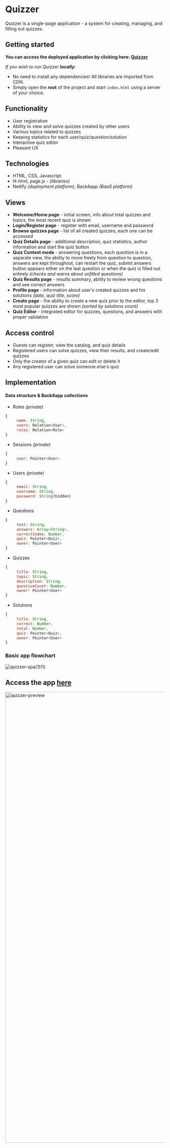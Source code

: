 # Quizzer
Quizzer is a single-page application - a system for creating, managing, and filling out quizzes.

## Getting started

**You can access the deployed application by clicking here: [Quizzer](https://quizzer-spa.netlify.app/)**

_If you wish to run Quizzer **locally**:_

- No need to install any dependencies! All libraries are imported from CDN.
- Simply open the **root** of the project and start `index.html` using a server of your choice.

## Functionality
* User registration
* Ability to view and solve quizzes created by other users
* Various topics related to quizzes
* Keeping statistics for each user/quiz/question/solution
* Interactive quiz editor
* Pleasant UX

## Technologies
* HTML, CSS, Javascript
* lit-html, page.js - *(libraries)*
* Netlify *(deployment platform)*, Back4app *(BaaS platform)*

## Views
* **Welcome/Home page** - initial screen, info about total quizzes and topics, the most recent quiz is shown
* **Login/Register page** - register with email, username and password
* **Browse quizzes page** - list of all created quizzes, each one can be accessed
* **Quiz Details page** - additional description, quiz statistics, author information and start the quiz button
* **Quiz Contest mode** - answering questions, each question is in a separate view, the ability to move freely from question to question, answers are kept throughout, can restart the quiz, submit answers button appears either on the last question or when the quiz is filled out entirely *(checks and warns about unfilled questions)*
* **Quiz Results page** - results summary, ability to review wrong questions and see correct answers
* **Profile page** - information about user's created quizzes and his solutions *(date, quiz title, score)*
* **Create page** - the ability to create a new quiz prior to the editor, top 3 most popular quizzes are shown *(sorted by solutions count)*
* **Quiz Editor** - integrated editor for quizzes, questions, and answers with proper validation

## Access control
* Guests can register, view the catalog, and quiz details
* Registered users can solve quizzes, view their results, and create/edit quizzes
* Only the creator of a given quiz can edit or delete it
* Any registered user can solve someone else's quiz

## Implementation
#### Data structure & Back4app collections
* Roles *(private)*
```javascript
{
     name: String,
     users: Relation<User>,
     roles: Relation<Role>
}
```
* Sessions *(private)*
```javascript
{
     user: Pointer<User>
}
```
* Users *(private)*
```javascript
{
     email: String,
     username: String,
     password: String(hidden)
}
```
* Questions
```javascript
{
     text: String,
     answers: Array<String>,
     correctIndex: Number,
     quiz: Pointer<Quiz>,
     owner: Pointer<User>
}
```
* Quizzes
```javascript
{
     title: String,
     topic: String,
     description: String,
     questionCount: Number,
     owner: Pointer<User>
}
```
* Solutions
```javascript
{
     title: String,
     correct: Number,
     total: Number,
     quiz: Pointer<Quiz>,
     owner: Pointer<User>
}
```
### Basic app flowchart
![quizzer-spa(1)(1)](https://github.com/danielzlatanov/quizzer-spa/assets/110429874/226877e5-412c-4fdb-b6b6-07c83a5b0b0a)

## Access the app [here](https://quizzer-spa.netlify.app/)
<img width="1424" alt="quizzer-preview" src="https://github.com/danielzlatanov/quizzer-spa/assets/110429874/64d5f81e-74a0-4e69-91f3-c647bf4d2e5b">

